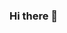 ### Hi there 👋

<!--
**omarhanif/omarhanif** is a ✨ _special_ ✨ repository because its `README.md` (this file) appears on your GitHub profile.

Here are some ideas to get you started:

- 🔭 I’m currently working on different projects in data science
- 🌱 I’m currently learning business analytics, business intelligence and data science.
- 💬 Ask me about anything you like. Obviously I'll answer only if I know!!!
- 📫 How to reach me: email is the best way
- ⚡ Fun fact: I'm a chess player (not an extraordinary one).
-->
